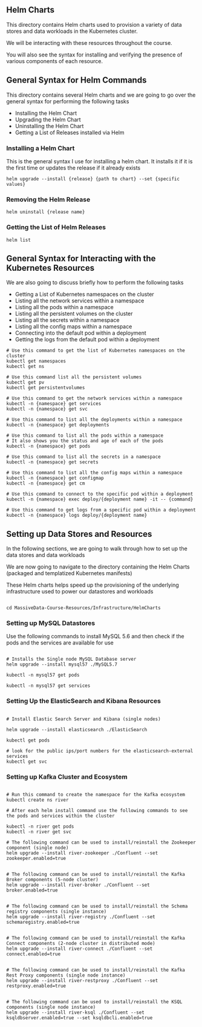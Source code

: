 ## Helm Charts

This directory contains Helm charts used to provision a variety of data stores and data workloads in the Kubernetes cluster.

We will be interacting with these resources throughout the course.

You will also see the syntax for installing and verifying the presence of various components of each resource.

## General Syntax for Helm Commands
This directory contains several Helm charts and we are going to go over the general syntax for performing the following tasks
- Installing the Helm Chart
- Upgrading the Helm Chart
- Uninstalling the Helm Chart
- Getting a List of Releases installed via Helm

### Installing a Helm Chart

This is the general syntax I use for installing a helm chart. It installs it if it is the first time or updates the release if it already exists

```shell
helm upgrade --install {release} {path to chart} --set {specific values}
```
### Removing the Helm Release

```shell
helm uninstall {release name}
```

### Getting the List of Helm Releases

```shell
helm list
```

## General Syntax for Interacting with the Kubernetes Resources
We are also going to discuss briefly how to perform the following tasks
- Getting a List of Kubernetes namespaces on the cluster
- Listing all the network services within a namespace
- Listing all the pods within a namespace
- Listing all the persistent volumes on the cluster
- Listing all the secrets within a namespace
- Listing all the config maps within a namespace
- Connecting into the default pod within a deployment
- Getting the logs from the default pod within a deployment


```shell
# Use this command to get the list of Kubernetes namespaces on the cluster 
kubectl get namespaces
kubectl get ns

# Use this command list all the persistent volumes
kubectl get pv
kubectl get persistentvolumes

# Use this command to get the network services within a namespace
kubectl -n {namespace} get services
kubectl -n {namespace} get svc

# Use this command to list all the deployments within a namespace
kubectl -n {namespace} get deployments

# Use this command to list all the pods within a namespace
# It also shows you the status and age of each of the pods
kubectl -n {namespace} get pods

# Use this command to list all the secrets in a namespace 
kubectl -n {namespace} get secrets

# Use this command to list all the config maps within a namespace
kubectl -n {namespace} get configmap
kubectl -n {namespace} get cm

# Use this command to connect to the specific pod within a deployment
kubectl -n {namespace} exec deploy/{deployment name} -it -- {command}

# Use this command to get logs from a specific pod within a deployment
kubectl -n {namespace} logs deploy/{deployment name}

```
## Setting up Data Stores and Resources

In the following sections, we are going to walk through how to set up the data stores and data workloads

We are now going to navigate to the directory containing the Helm Charts (packaged and templatized Kubernetes manifests)

These Helm charts helps speed up the provisioning of the underlying infrastructure used to power our datastores and workloads

```shell

cd MassiveData-Course-Resources/Infrastructure/HelmCharts

```

### Setting up MySQL Datastores

Use the following commands to install MySQL 5.6 and then check if the pods and the services are available for use

```shell

# Installs the Single node MySQL Database server
helm upgrade --install mysql57 ./MySQL5.7

kubectl -n mysql57 get pods

kubectl -n mysql57 get services

```





### Setting Up the ElasticSearch and Kibana Resources

```shell

# Install Elastic Search Server and Kibana (single nodes)

helm upgrade --install elasticsearch ./ElasticSearch

kubectl get pods

# look for the public ips/port numbers for the elasticsearch-external services
kubectl get svc

```


### Setting up Kafka Cluster and Ecosystem

```shell

# Run this command to create the namespace for the Kafka ecosystem
kubectl create ns river

# After each helm install command use the following commands to see the pods and services within the cluster

kubectl -n river get pods
kubectl -n river get svc

# The following command can be used to install/reinstall the Zookeeper component (single node)
helm upgrade --install river-zookeeper ./Confluent --set zookeeper.enabled=true


# The following command can be used to install/reinstall the Kafka Broker components (5-node cluster)
helm upgrade --install river-broker ./Confluent --set broker.enabled=true


# The following command can be used to install/reinstall the Schema registry components (single instance)
helm upgrade --install river-registry ./Confluent --set schemaregistry.enabled=true


# The following command can be used to install/reinstall the Kafka Connect components (2-node cluster in distributed mode)
helm upgrade --install river-connect ./Confluent --set connect.enabled=true


# The following command can be used to install/reinstall the Kafka Rest Proxy components (single node instance)
helm upgrade --install river-restproxy ./Confluent --set restproxy.enabled=true


# The following command can be used to install/reinstall the KSQL components (single node instance)
helm upgrade --install river-ksql ./Confluent --set ksqldbserver.enabled=true --set ksqldbcli.enabled=true

```
